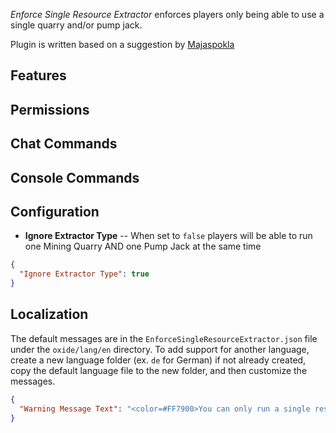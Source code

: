 *Enforce Single Resource Extractor* enforces players only being able to use a single quarry and/or pump jack.

Plugin is written based on a suggestion by [Majaspokla](https://umod.org/user/Majaspokla)

## Features


## Permissions


## Chat Commands


## Console Commands


## Configuration

- **Ignore Extractor Type** -- When set to `false` players will be able to run one Mining Quarry AND one Pump Jack at the same time

```json
{
  "Ignore Extractor Type": true
}
```

## Localization

The default messages are in the `EnforceSingleResourceExtractor.json` file under the `oxide/lang/en` directory. To add support for another language, create a new language folder (ex. `de` for German) if not already created, copy the default language file to the new folder, and then customize the messages.

```json
{
  "Warning Message Text": "<color=#FF7900>You can only run a single resource extractor at any given time.</color>"
}
```
